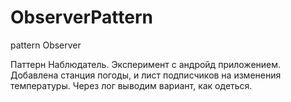 # ObserverPattern
pattern Observer


Паттерн Наблюдатель.
Эксперимент с андройд приложением. Добавлена станция погоды, и лист подписчиков на изменения температуры.
Через лог выводим вариант, как одеться. 
